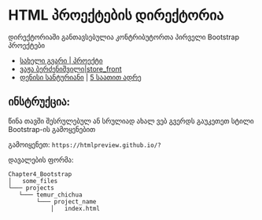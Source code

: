 # HTML პროექტების დირექტორია

დირექტორიაში განთავსებულია კონტრიბუტორთა პირველი Bootstrap პროექტები

- [სახელი გვარი | პროექტი](/მისამართი)
- [ვაჟა ბერძენიშვილი|store_front](/Chapter4_Bootstrap/Projects/vazha_berdzenishvili)
- [დენისი სანტურიანი](https://github.com/Denissant) | [5 საათით ადრე](https://github.com/Denissant/UnilabPythonInternship/blob/bootstrap/denis_santuryan/Chapter4_Bootstrap/Projects/denis_santuryan/main.html)

## ინსტრუქცია:

წინა თავში შესრულებულ ან სრულიად ახალ ვებ გვერდს გაუკეთეთ სტილი Bootstrap-ის გამოყენებით

გამოიყენეთ: `https://htmlpreview.github.io/?`

დავალების ფორმა:


```
Chapter4_Bootstrap
│   some_files
└─── projects
   └─── temur_chichua
        └─── project_name
            │   index.html
```
